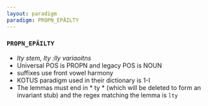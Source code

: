 ```yaml
---
layout: paradigm
paradigm: PROPN_EPÄILTY
---
```

### ` PROPN_EPÄILTY `

* _lty stem, lty :lly variaoitns_
* Universal POS is PROPN and legacy POS is NOUN
* suffixes use front vowel harmony
* KOTUS paradigm used in their dictionary is 1-I
* The lemmas must end in * ty * (which will be deleted to form an invariant stub) and the regex matching the lemma is ` lty `
